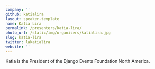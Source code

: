 ```yaml
---
company: ''
github: katialira
layout: speaker-template
name: Katia Lira
permalink: /presenters/katia-lira/
photo_url: /static/img/organizers/katialira.jpg
slug: katia-lira
twitter: lakatialira
website: ''
---
```


Katia is the President of the Django Events Foundation North America.
